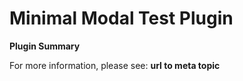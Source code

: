 # **Minimal Modal Test** Plugin

**Plugin Summary**

For more information, please see: **url to meta topic**
